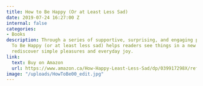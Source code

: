 ```yaml
---
title: How to Be Happy (Or at Least Less Sad)
date: 2019-07-24 16:27:00 Z
internal: false
categories:
- Books
description: Through a series of supportive, surprising, and engaging prompts, How
  To Be Happy (or at least less sad) helps readers see things in a new light, and
  rediscover simple pleasures and everyday joy.
link:
  text: Buy on Amazon
  url: https://www.amazon.ca/How-Happy-Least-Less-Sad/dp/039917298X/ref=sr_1_1?keywords=How+to+Be+Happy+%28Or+at+Least+Less+Sad%29%3A+A+Creative+Workbook&qid=1557778863&s=gateway&sr=8-1
image: "/uploads/HowToBe00_edit.jpg"
---
```


